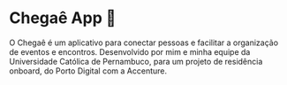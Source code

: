# Chegaê App 📲

O Chegaê é um aplicativo para conectar pessoas e facilitar a organização de eventos e encontros. 
Desenvolvido por mim e minha equipe da Universidade Católica de Pernambuco, para um projeto de residência onboard, do Porto Digital com a Accenture.


